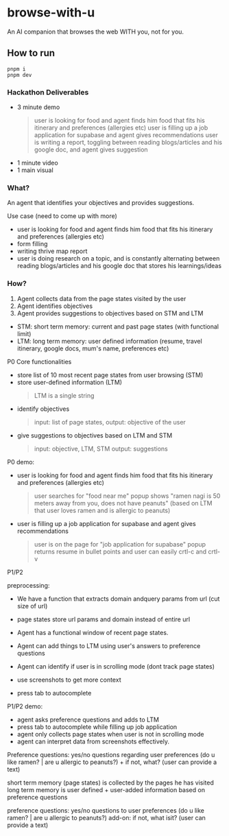 # browse-with-u

An AI companion that browses the web WITH you, not for you.

## How to run

```
pnpm i
pnpm dev
```

### Hackathon Deliverables
- 3 minute demo
    > user is looking for food and agent finds him food that fits his itinerary and preferences (allergies etc)
    > user is filling up a job application for supabase and agent gives recommendations
    > user is writing a report, toggling between reading blogs/articles and his google doc, and agent gives suggestion
- 1 minute video
- 1 main visual

### What?
An agent that identifies your objectives and provides suggestions.

Use case (need to come up with more)
- user is looking for food and agent finds him food that fits his itinerary and preferences (allergies etc)
- form filling 
- writing thrive map report
- user is doing research on a topic, and is constantly alternating between reading blogs/articles and his google doc that stores his learnings/ideas

### How? 
1. Agent collects data from the page states visited by the user
2. Agent identifies objectives
3. Agent provides suggestions to objectives based on STM and LTM

- STM: short term memory: current and past page states (with functional limit)
- LTM: long term memory: user defined information (resume, travel itinerary, google docs, mum's name, preferences etc)

P0 Core functionalities
- store list of 10 most recent page states from user browsing (STM)
- store user-defined information (LTM)
    > LTM is a single string 
- identify objectives 
    > input: list of page states, 
    > output: objective of the user
- give suggestions to objectives based on LTM and STM
    > input: objective, LTM, STM
    > output: suggestions

P0 demo:
- user is looking for food and agent finds him food that fits his itinerary and preferences (allergies etc)
    > user searches for "food near me"
    > popup shows "ramen nagi is 50 meters away from you, does not have peanuts" (based on LTM that user loves ramen and is allergic to peanuts)
- user is filling up a job application for supabase and agent gives recommendations
    > user is on the page for "job application for supabase"
    > popup returns resume in bullet points and user can easily crtl-c and crtl-v 

P1/P2

preprocessing:
- We have a function that extracts domain andquery params from url  (cut size of url)
- page states store url params and domain instead of entire url

- Agent has a functional window of recent page states.
- Agent can add things to LTM using user's answers to preference questions
- Agent can identify if user is in scrolling mode (dont track page states)
- use screenshots to get more context
- press tab to autocomplete

P1/P2 demo:
- agent asks preference questions and adds to LTM
- press tab to autocomplete while filling up job application
- agent only collects page states when user is not in scrolling mode
- agent can interpret data from screenshots effectively.

Preference questions: yes/no questions regarding user preferences (do u like ramen? | are u allergic to peanuts?) + if not, what? (user can provide a text)


short term memory (page states) is collected by the pages he has visited
long term memory is user defined + user-added information based on preference questions

preference questions: yes/no questions to user preferences (do u like ramen? | are u allergic to peanuts?)
add-on: if not, what isit? (user can provide a text)
